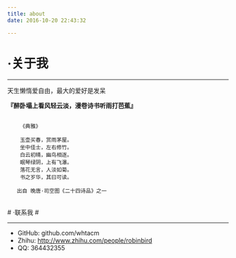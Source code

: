```yaml
---
title: about
date: 2016-10-20 22:43:32

---
```


# ·关于我 #
----------

天生懒惰爱自由，最大的爱好是发呆

**『醉卧塌上看风轻云淡，漫卷诗书听雨打芭蕉』**

<pre><code>
	《典雅》

	玉壶买春，赏雨茅屋。
	坐中佳士，左右修竹。
	白云初晴，幽鸟相逐。
	眠琴绿阴，上有飞瀑。
	落花无言，人淡如菊。
	书之岁华，其曰可读。

   出自 晚唐·司空图《二十四诗品》之一
</code></pre>
<br>
# ·联系我 #

----------

- GitHub: github.com/whtacm
- Zhihu: http://www.zhihu.com/people/robinbird
- QQ: 364432355
